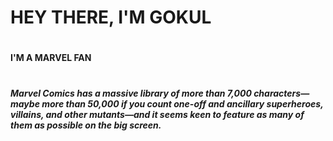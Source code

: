 # HEY THERE, I'M GOKUL
# <h4>I'M A MARVEL FAN
# <h5>Marvel Comics has a massive library of more than 7,000 characters—maybe more than 50,000 if you count one-off and ancillary superheroes, villains, and other mutants—and it seems keen to feature as many of them as possible on the big screen.
